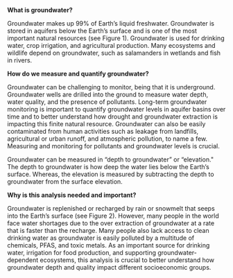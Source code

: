 **What is groundwater?**

Groundwater makes up 99% of Earth’s liquid freshwater. Groundwater is
stored in aquifers below the Earth’s surface and is one of the most
important natural resources (see Figure 1). Groundwater is used for drinking water,
crop irrigation, and agricultural production. Many ecosystems and
wildlife depend on groundwater, such as salamanders in wetlands and fish
in rivers.

**How do we measure and quantify groundwater?**

Groundwater can be challenging to monitor, being that it is underground.
Groundwater wells are drilled into the ground to measure water depth,
water quality, and the presence of pollutants. Long-term groundwater
monitoring is important to quantify groundwater levels in aquifer basins
over time and to better understand how drought and groundwater
extraction is impacting this finite natural resource. Groundwater can
also be easily contaminated from human activities such as leakage from
landfills, agricultural or urban runoff, and atmospheric pollution, to
name a few. Measuring and monitoring for pollutants and groundwater
levels is crucial.

Groundwater can be measured in “depth to groundwater” or “elevation." 
The depth to groundwater is how deep the water lies below the Earth’s
surface. Whereas, the elevation is measured by subtracting the depth to
groundwater from the surface elevation.

**Why is this analysis needed and important?**

Groundwater is replenished or recharged by rain or snowmelt that seeps
into the Earth’s surface (see Figure 2). However, many people in the world face water
shortages due to the over extraction of groundwater at a rate that is
faster than the recharge. Many people also lack access to clean drinking
water as groundwater is easily polluted by a multitude of chemicals,
PFAS, and toxic metals. As an important source for drinking water,
irrigation for food production, and supporting groundwater-dependent
ecosystems, this analysis is crucial to better understand how
groundwater depth and quality impact different socioeconomic groups.
  